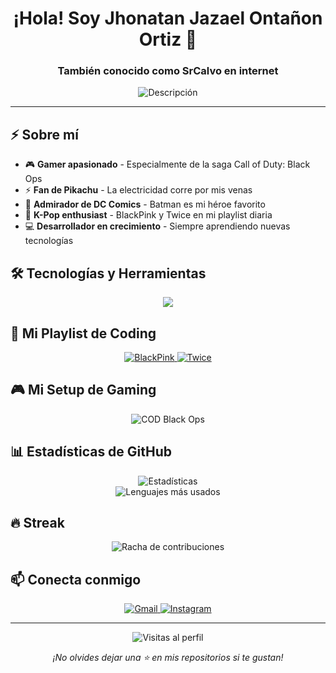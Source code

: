 <h1 align="center">¡Hola! Soy Jhonatan Jazael Ontañon Ortiz 👋</h1>
<h3 align="center">También conocido como <b>SrCalvo</b> en internet</h3>

<p align="center">
  <img src="https://readme-typing-svg.herokuapp.com?font=Fira+Code&pause=1000&color=FFD700&center=true&vCenter=true&width=435&lines=Desarrollador+por+pasión;Fan+de+Pikachu+y+Batman;Amante+de+BlackPink+y+Twice;Jugador+de+COD+Black+Ops" alt="Descripción" />
</p>

---

## ⚡ Sobre mí

- 🎮 **Gamer apasionado** - Especialmente de la saga Call of Duty: Black Ops
- ⚡ **Fan de Pikachu** - La electricidad corre por mis venas
- 🦇 **Admirador de DC Comics** - Batman es mi héroe favorito
- 🎵 **K-Pop enthusiast** - BlackPink y Twice en mi playlist diaria
- 💻 **Desarrollador en crecimiento** - Siempre aprendiendo nuevas tecnologías

## 🛠️ Tecnologías y Herramientas

<p align="center">
  <img src="https://skillicons.dev/icons?i=js,html,css,react,nodejs,git,github,vscode&theme=dark" />
</p>

## 🎵 Mi Playlist de Coding

<p align="center">
  <a href="https://open.spotify.com/playlist/37i9dQZF1DX8kP0ioXjxIA?si=afcf3fd37cd64cec" target="_blank">
    <img src="https://img.shields.io/badge/BlackPink-FF69B4?style=for-the-badge&logo=spotify&logoColor=white" alt="BlackPink" />
  </a>
  <a href="https://open.spotify.com/playlist/37i9dQZF1DX6GwdWRQMQpq?si=JnZ4p4fGTi2X-7Kk4p3p7g](https://open.spotify.com/playlist/37i9dQZF1DWYlCv3D85m6m?si=3abd244f8ac24e6a" target="_blank">
    <img src="https://img.shields.io/badge/Twice-9B59B6?style=for-the-badge&logo=spotify&logoColor=white" alt="Twice" />
  </a>
</p>

## 🎮 Mi Setup de Gaming

<p align="center">
  <img src="https://img.shields.io/badge/Call_of_Duty_Black_Ops-000000?style=for-the-badge&logo=callofduty&logoColor=white" alt="COD Black Ops" />
</p>

## 📊 Estadísticas de GitHub

<p align="center">
  <img src="https://github-readme-stats.vercel.app/api?username=SrCalvo&show_icons=true&theme=radical" alt="Estadísticas" />
  <br>
  <img src="https://github-readme-stats.vercel.app/api/top-langs/?username=SrCalvo&layout=compact&theme=radical" alt="Lenguajes más usados" />
</p>

## 🔥 Streak

<p align="center">
  <img src="https://github-readme-streak-stats.herokuapp.com/?user=SrCalvo&theme=radical" alt="Racha de contribuciones" />
</p>

## 📫 Conecta conmigo

<p align="center">
  <a href="j.jazael11@hotmail.com">
    <img src="https://img.shields.io/badge/Gmail-D14836?style=for-the-badge&logo=gmail&logoColor=white" alt="Gmail" />
<a href="https://www.instagram.com/jazael_ontanon" target="_blank">
  <img src="https://img.shields.io/badge/Instagram-E1306C?style=for-the-badge&logo=instagram&logoColor=white" alt="Instagram" />
</a>

</p>

---

<p align="center">
  <img src="https://komarev.com/ghpvc/?username=SrCalvo&color=blueviolet&style=flat" alt="Visitas al perfil" />
</p>

<p align="center">
  <i>¡No olvides dejar una ⭐ en mis repositorios si te gustan!</i>
</p>
